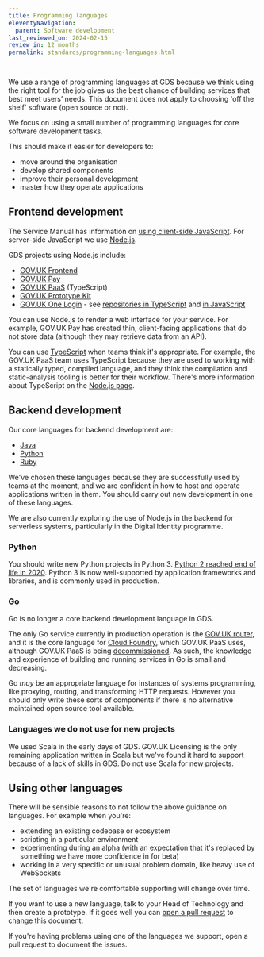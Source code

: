 ```yaml
---
title: Programming languages
eleventyNavigation:
  parent: Software development
last_reviewed_on: 2024-02-15
review_in: 12 months
permalink: standards/programming-languages.html

---
```


We use a range of programming languages at GDS because we think
using the right tool for the job gives us the best chance of building
services that best meet users’ needs. This document does not apply to
choosing 'off the shelf' software (open source or not).

We focus on using a small number of programming languages for
core software development tasks.

This should make it easier for developers to:

- move around the organisation
- develop shared components
- improve their personal development
- master how they operate applications

## Frontend development

The Service Manual has information on
[using client-side JavaScript][manual_js]. For server-side JavaScript we use [Node.js][nodejs].


[nodejs]: https://nodejs.org/
[manual_js]: https://www.gov.uk/service-manual/technology/using-progressive-enhancement

GDS projects using Node.js include:

- [GOV.UK Frontend](https://github.com/alphagov/govuk-frontend)
- [GOV.UK Pay](https://www.payments.service.gov.uk/)
- [GOV.UK PaaS](https://www.cloud.service.gov.uk/) (TypeScript)
- [GOV.UK Prototype Kit](https://govuk-prototype-kit.herokuapp.com/docs)
- [GOV.UK One Login](https://www.sign-in.service.gov.uk/) - see [repositories in TypeScript][di-ts] and [in JavaScript][di-js]

[di-ts]: https://github.com/search?l=TypeScript&q=user%3Aalphagov+topic%3Adigital-identity&type=Repositories
[di-js]: https://github.com/search?l=JavaScript&q=user%3Aalphagov+topic%3Adigital-identity&type=Repositories

You can use Node.js to render a web interface for your service. For example,
GOV.UK Pay has created thin, client-facing applications that do not store
data (although they may retrieve data from an API).

You can use [TypeScript](https://www.typescriptlang.org/) when teams think it's
appropriate. For example, the GOV.UK PaaS team uses TypeScript
because they are used to working with a statically typed, compiled language,
and they think the compilation and static-analysis tooling is better for
their workflow. There's more information about TypeScript on the
[Node.js page](/manuals/programming-languages/nodejs/).

## Backend development

Our core languages for backend development are:

- [Java](/manuals/programming-languages/java.html)
- [Python](/manuals/programming-languages/python/python.html)
- [Ruby](/manuals/programming-languages/ruby.html)

We've chosen these languages because they are successfully used by
teams at the moment, and we are confident in how to host and operate
applications written in them. You should carry out new
development in one of these languages.

We are also currently exploring the use of Node.js in the backend for
serverless systems, particularly in the Digital Identity programme.

### Python

You should write new Python projects in Python 3. 
[Python 2 reached end of life in 2020][PEP373]. Python 3 is now well-supported
by application frameworks and libraries, and is commonly used in
production.

[PEP373]: https://www.python.org/dev/peps/pep-0373/

### Go

Go is no longer a core backend development language in GDS.

The only Go service currently in production operation is the [GOV.UK
router][router], and it is the core language for [Cloud
Foundry](https://www.cloudfoundry.org/), which GOV.UK PaaS uses, although
GOV.UK PaaS is being [decommissioned][pass-decom]. As such, the knowledge and
experience of building and running services in Go is small and decreasing.

Go _may_ be an appropriate language for instances of systems programming, like
proxying, routing, and transforming HTTP requests. However you should only
write these sorts of components if there is no alternative maintained open
source tool available.

[router]: https://github.com/alphagov/router
[pass-decom]: https://gds.blog.gov.uk/2022/07/12/why-weve-decided-to-decommission-gov-uk-paas-platform-as-a-service/

### Languages we do not use for new projects

We used Scala in the early days of GDS. GOV.UK Licensing is the only remaining
application written in Scala but we've found it hard to support because of a lack
of skills in GDS. Do not use Scala for new projects.

## Using other languages

There will be sensible reasons to not follow the above guidance on languages.
For example when you're:

- extending an existing codebase or ecosystem
- scripting in a particular environment
- experimenting during an alpha (with an expectation that it's replaced by something we have more confidence in for beta)
- working in a very specific or unusual problem domain, like heavy use of WebSockets

The set of languages we're comfortable supporting will change over time.

If you want to use a new language, talk to your Head of Technology and then create
a prototype. If it goes well you can [open a pull request](/standards/pull-requests.html) to change this document.

If you're having problems using one of the languages we support, open a pull request to
document the issues.
